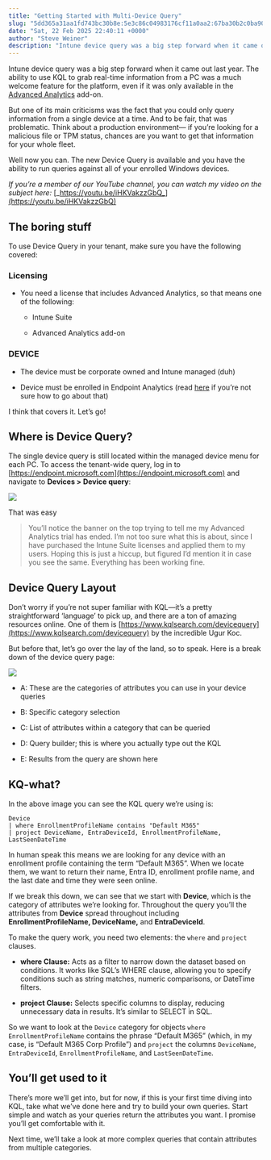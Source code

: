 ```yaml
---
title: "Getting Started with Multi-Device Query"
slug: "5dd365a31aa1fd743bc30b8e:5e3c86c04983176cf11a0aa2:67ba30b2c0ba901f6a75086d"
date: "Sat, 22 Feb 2025 22:40:11 +0000"
author: "Steve Weiner"
description: "Intune device query was a big step forward when it came out last year. The ability to use KQL to grab real-time information from a PC was a much welcome feature for the platform, even if it was only available in the Advanced Analytics add-on.But one of its main"
---
```


Intune device query was a big step forward when it came out last year. The ability to use KQL to grab real-time information from a PC was a much welcome feature for the platform, even if it was only available in the [Advanced Analytics](https://learn.microsoft.com/en-us/mem/analytics/advanced-endpoint-analytics) add-on.

But one of its main criticisms was the fact that you could only query information from a single device at a time. And to be fair, that was problematic. Think about a production environment— if you’re looking for a malicious file or TPM status, chances are you want to get that information for your whole fleet.

Well now you can. The new Device Query is available and you have the ability to run queries against all of your enrolled Windows devices.

_If you’re a member of our YouTube channel, you can watch my video on the subject here:_ [_https://youtu.be/iHKVakzzGbQ_](https://youtu.be/iHKVakzzGbQ)

The boring stuff
----------------

To use Device Query in your tenant, make sure you have the following covered:

### Licensing

-   You need a license that includes Advanced Analytics, so that means one of the following:
    
    -   Intune Suite
        
    -   Advanced Analytics add-on
        

### DEVICE

-   The device must be corporate owned and Intune managed (duh)
    
-   Device must be enrolled in Endpoint Analytics (read [here](https://learn.microsoft.com/en-us/mem/analytics/enroll-intune) if you’re not sure how to go about that)
    

I think that covers it. Let’s go!

Where is Device Query?
----------------------

The single device query is still located within the managed device menu for each PC. To access the tenant-wide query, log in to [https://endpoint.microsoft.com](https://endpoint.microsoft.com) and navigate to **Devices > Device query**:

![](https://images.squarespace-cdn.com/content/v1/5dd365a31aa1fd743bc30b8e/f01b3962-b4c0-4091-87d1-b5c91b9b3411/Pasted+Graphic.png?format=1000w)

That was easy

> You’ll notice the banner on the top trying to tell me my Advanced Analytics trial has ended. I’m not too sure what this is about, since I have purchased the Intune Suite licenses and applied them to my users. Hoping this is just a hiccup, but figured I’d mention it in case you see the same. Everything has been working fine.  

Device Query Layout
-------------------

Don’t worry if you’re not super familiar with KQL—it’s a pretty straightforward ‘language’ to pick up, and there are a ton of amazing resources online. One of them is [https://www.kqlsearch.com/devicequery](https://www.kqlsearch.com/devicequery) by the incredible Ugur Koc.

But before that, let’s go over the lay of the land, so to speak. Here is a break down of the device query page:

![](https://images.squarespace-cdn.com/content/v1/5dd365a31aa1fd743bc30b8e/7f04e113-fc65-426a-aa9f-5d6987d5ed30/SCR-20250222-nwpx.png?format=1000w)

-   A: These are the categories of attributes you can use in your device queries
    
-   B: Specific category selection
    
-   C: List of attributes within a category that can be queried
    
-   D: Query builder; this is where you actually type out the KQL
    
-   E: Results from the query are shown here
    

KQ-what?
--------

In the above image you can see the KQL query we’re using is:

```
Device 
| where EnrollmentProfileName contains "Default M365"
| project DeviceName, EntraDeviceId, EnrollmentProfileName, LastSeenDateTime
```

In human speak this means we are looking for any device with an enrollment profile containing the term “Default M365”. When we locate them, we want to return their name, Entra ID, enrollment profile name, and the last date and time they were seen online.

If we break this down, we can see that we start with **Device**, which is the category of attributes we’re looking for. Throughout the query you’ll the attributes from **Device** spread throughout including **EnrollmentProfileName, DeviceName,** and **EntraDeviceId**.

To make the query work, you need two elements: the `where` and `project` clauses.

-   **where Clause:** Acts as a filter to narrow down the dataset based on conditions. It works like SQL’s WHERE clause, allowing you to specify conditions such as string matches, numeric comparisons, or DateTime filters.
    
-   **project Clause:** Selects specific columns to display, reducing unnecessary data in results. It’s similar to SELECT in SQL.
    

So we want to look at the `Device` category for objects `where` `EnrollmentProfileName` contains the phrase “Default M365” (which, in my case, is “Default M365 Corp Profile”) and `project` the columns `DeviceName`, `EntraDeviceId`, `EnrollmentProfileName`, and `LastSeenDateTime`.

You’ll get used to it
---------------------

There’s more we’ll get into, but for now, if this is your first time diving into KQL, take what we’ve done here and try to build your own queries. Start simple and watch as your queries return the attributes you want. I promise you’ll get comfortable with it.

Next time, we’ll take a look at more complex queries that contain attributes from multiple categories.